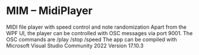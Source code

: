 # MIM – MidiPlayer
 MIDI file player with speed control and note randomization
 Apart from the WPF UI, the player can be controlled with OSC messages via port 9001. The OSC commands are /play /stop /speed
 The app can be compiled with Microsoft Visual Studio Community 2022 Version 17.10.3
